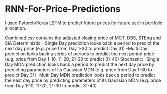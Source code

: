 # RNN-For-Price-Predictions
I used Pytorch/Keras LSTM to predict future prices for future use in portfolio allocation.

Combined.csv contains the adjusted closing price of MCT, DBS, STEng and SIA
Deterministic:
-Single Day prediction looks back a period to predict the next day price (e.g. price from Day 1-30 to predict Day 31)
-Multi Day prediction looks back a series of periods to predict the next period price (e.g. price from Day 1-10, 11-20, 21-30 to predict 31-40)
Stochastic:
-Single Day MDN prediction looks back a period to predict the next day price by predicting parameters of its Gaussian MDN (e.g. price from Day 1-30 to predict Day 31)
-Multi Day MDN prediction looks back a period to predict the next day price by predicting parameters of its Gaussian MDN (e.g. price from Day 1-10, 11-20, 21-30 to predict 31-40)
